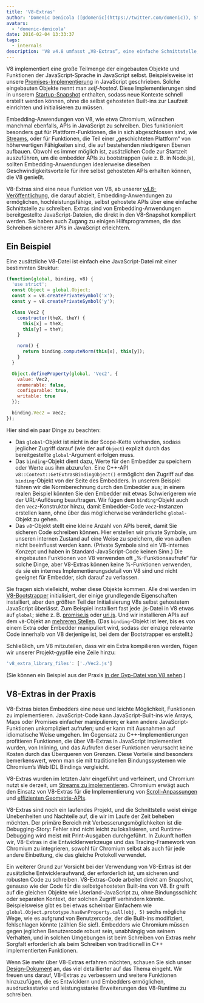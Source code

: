 ```yaml
---
title: 'V8-Extras'
author: 'Domenic Denicola ([@domenic](https://twitter.com/domenic)), Streams-Zauberer'
avatars:
  - 'domenic-denicola'
date: 2016-02-04 13:33:37
tags:
  - internals
description: 'V8 v4.8 umfasst „V8-Extras“, eine einfache Schnittstelle, die es Embedding-Anwendungen ermöglicht, hochleistungsfähige, selbst gehostete APIs zu schreiben.'
---
```

V8 implementiert eine große Teilmenge der eingebauten Objekte und Funktionen der JavaScript-Sprache in JavaScript selbst. Beispielsweise ist unsere [Promises-Implementierung](https://code.google.com/p/chromium/codesearch#chromium/src/v8/src/js/promise.js) in JavaScript geschrieben. Solche eingebauten Objekte nennt man _self-hosted_. Diese Implementierungen sind in unserem [Startup-Snapshot](/blog/custom-startup-snapshots) enthalten, sodass neue Kontexte schnell erstellt werden können, ohne die selbst gehosteten Built-ins zur Laufzeit einrichten und initialisieren zu müssen.

<!--truncate-->
Embedding-Anwendungen von V8, wie etwa Chromium, wünschen manchmal ebenfalls, APIs in JavaScript zu schreiben. Dies funktioniert besonders gut für Plattform-Funktionen, die in sich abgeschlossen sind, wie [Streams](https://streams.spec.whatwg.org/), oder für Funktionen, die Teil einer „geschichteten Plattform“ von höherwertigen Fähigkeiten sind, die auf bestehenden niedrigeren Ebenen aufbauen. Obwohl es immer möglich ist, zusätzlichen Code zur Startzeit auszuführen, um die embedder APIs zu bootstrappen (wie z. B. in Node.js), sollten Embedding-Anwendungen idealerweise dieselben Geschwindigkeitsvorteile für ihre selbst gehosteten APIs erhalten können, die V8 genießt.

V8-Extras sind eine neue Funktion von V8, ab unserer [v4.8-Veröffentlichung](/blog/v8-release-48), die darauf abzielt, Embedding-Anwendungen zu ermöglichen, hochleistungsfähige, selbst gehostete APIs über eine einfache Schnittstelle zu schreiben. Extras sind von Embedding-Anwendungen bereitgestellte JavaScript-Dateien, die direkt in den V8-Snapshot kompiliert werden. Sie haben auch Zugang zu einigen Hilfsprogrammen, die das Schreiben sicherer APIs in JavaScript erleichtern.

## Ein Beispiel

Eine zusätzliche V8-Datei ist einfach eine JavaScript-Datei mit einer bestimmten Struktur:

```js
(function(global, binding, v8) {
  'use strict';
  const Object = global.Object;
  const x = v8.createPrivateSymbol('x');
  const y = v8.createPrivateSymbol('y');

  class Vec2 {
    constructor(theX, theY) {
      this[x] = theX;
      this[y] = theY;
    }

    norm() {
      return binding.computeNorm(this[x], this[y]);
    }
  }

  Object.defineProperty(global, 'Vec2', {
    value: Vec2,
    enumerable: false,
    configurable: true,
    writable: true
  });

  binding.Vec2 = Vec2;
});
```

Hier sind ein paar Dinge zu beachten:

- Das `global`-Objekt ist nicht in der Scope-Kette vorhanden, sodass jeglicher Zugriff darauf (wie der auf `Object`) explizit durch das bereitgestellte `global`-Argument erfolgen muss.
- Das `binding`-Objekt dient dazu, Werte für den Embedder zu speichern oder Werte aus ihm abzurufen. Eine C++-API `v8::Context::GetExtrasBindingObject()` ermöglicht den Zugriff auf das `binding`-Objekt von der Seite des Embedders. In unserem Beispiel führen wir die Normberechnung durch den Embedder aus; in einem realen Beispiel könnten Sie den Embedder mit etwas Schwierigerem wie der URL-Auflösung beauftragen. Wir fügen dem `binding`-Objekt auch den `Vec2`-Konstruktor hinzu, damit Embedder-Code `Vec2`-Instanzen erstellen kann, ohne über das möglicherweise veränderliche `global`-Objekt zu gehen.
- Das `v8`-Objekt stellt eine kleine Anzahl von APIs bereit, damit Sie sicheren Code schreiben können. Hier erstellen wir private Symbole, um unseren internen Zustand auf eine Weise zu speichern, die von außen nicht beeinflusst werden kann. (Private Symbole sind ein V8-internes Konzept und haben in Standard-JavaScript-Code keinen Sinn.) Die eingebauten Funktionen von V8 verwenden oft „%-Funktionsaufrufe“ für solche Dinge, aber V8-Extras können keine %-Funktionen verwenden, da sie ein internes Implementierungsdetail von V8 sind und nicht geeignet für Embedder, sich darauf zu verlassen.

Sie fragen sich vielleicht, woher diese Objekte kommen. Alle drei werden im [V8-Bootstrapper](https://code.google.com/p/chromium/codesearch#chromium/src/v8/src/bootstrapper.cc) initialisiert, der einige grundlegende Eigenschaften installiert, aber den größten Teil der Initialisierung V8s selbst gehostetem JavaScript überlässt. Zum Beispiel installiert fast jede .js-Datei in V8 etwas auf `global`; siehe z. B. [promise.js](https://code.google.com/p/chromium/codesearch#chromium/src/v8/src/js/promise.js&sq=package:chromium&l=439) oder [uri.js](https://code.google.com/p/chromium/codesearch#chromium/src/v8/src/js/uri.js&sq=package:chromium&l=371). Und wir installieren APIs auf dem `v8`-Objekt an [mehreren Stellen](https://code.google.com/p/chromium/codesearch#search/&q=extrasUtils&sq=package:chromium&type=cs). (Das `binding`-Objekt ist leer, bis es von einem Extra oder Embedder manipuliert wird, sodass der einzige relevante Code innerhalb von V8 derjenige ist, bei dem der Bootstrapper es erstellt.)

Schließlich, um V8 mitzuteilen, dass wir ein Extra kompilieren werden, fügen wir unserer Projekt-gypfile eine Zeile hinzu:

```js
'v8_extra_library_files': ['./Vec2.js']
```

(Sie können ein Beispiel aus der Praxis [in der Gyp-Datei von V8 sehen](https://code.google.com/p/chromium/codesearch#chromium/src/v8/build/standalone.gypi&sq=package:chromium&type=cs&l=170).)

## V8-Extras in der Praxis

V8-Extras bieten Embedders eine neue und leichte Möglichkeit, Funktionen zu implementieren. JavaScript-Code kann JavaScript-Built-ins wie Arrays, Maps oder Promises einfacher manipulieren; er kann andere JavaScript-Funktionen unkompliziert aufrufen; und er kann mit Ausnahmen auf idiomatische Weise umgehen. Im Gegensatz zu C++-Implementierungen profitieren Funktionen, die über V8-Extras in JavaScript implementiert wurden, von Inlining, und das Aufrufen dieser Funktionen verursacht keine Kosten durch das Überqueren von Grenzen. Diese Vorteile sind besonders bemerkenswert, wenn man sie mit traditionellen Bindungssystemen wie Chromium’s Web IDL Bindings vergleicht.

V8-Extras wurden im letzten Jahr eingeführt und verfeinert, und Chromium nutzt sie derzeit, um [Streams zu implementieren](https://code.google.com/p/chromium/codesearch#chromium/src/third_party/WebKit/Source/core/streams/ReadableStream.js). Chromium erwägt auch den Einsatz von V8-Extras für die Implementierung von [Scroll-Anpassungen](https://codereview.chromium.org/1333323003) und [effizienten Geometrie-APIs](https://groups.google.com/a/chromium.org/d/msg/blink-dev/V_bJNtOg0oM/VKbbYs-aAgAJ).

V8-Extras sind noch ein laufendes Projekt, und die Schnittstelle weist einige Unebenheiten und Nachteile auf, die wir im Laufe der Zeit beheben möchten. Der primäre Bereich mit Verbesserungsmöglichkeiten ist die Debugging-Story: Fehler sind nicht leicht zu lokalisieren, und Runtime-Debugging wird meist mit Print-Ausgaben durchgeführt. In Zukunft hoffen wir, V8-Extras in die Entwicklerwerkzeuge und das Tracing-Framework von Chromium zu integrieren, sowohl für Chromium selbst als auch für jede andere Einbettung, die das gleiche Protokoll verwendet.

Ein weiterer Grund zur Vorsicht bei der Verwendung von V8-Extras ist der zusätzliche Entwickleraufwand, der erforderlich ist, um sicheren und robusten Code zu schreiben. V8-Extras-Code arbeitet direkt am Snapshot, genauso wie der Code für die selbstgehosteten Built-ins von V8. Er greift auf die gleichen Objekte wie Userland-JavaScript zu, ohne Bindungsschicht oder separaten Kontext, der solchen Zugriff verhindern könnte. Beispielsweise gibt es bei etwas scheinbar Einfachem wie `global.Object.prototype.hasOwnProperty.call(obj, 5)` sechs mögliche Wege, wie es aufgrund von Benutzercode, der die Built-ins modifiziert, fehlschlagen könnte (zählen Sie sie!). Embedders wie Chromium müssen gegen jeglichen Benutzercode robust sein, unabhängig von seinem Verhalten, und in solchen Umgebungen ist beim Schreiben von Extras mehr Sorgfalt erforderlich als beim Schreiben von traditionell in C++ implementierten Funktionen.

Wenn Sie mehr über V8-Extras erfahren möchten, schauen Sie sich unser [Design-Dokument](https://docs.google.com/document/d/1AT5-T0aHGp7Lt29vPWFr2-qG8r3l9CByyvKwEuA8Ec0/edit#heading=h.32abkvzeioyz) an, das viel detaillierter auf das Thema eingeht. Wir freuen uns darauf, V8-Extras zu verbessern und weitere Funktionen hinzuzufügen, die es Entwicklern und Embedders ermöglichen, ausdrucksstarke und leistungsstarke Erweiterungen des V8-Runtime zu schreiben.
